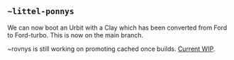 ## `~littel-ponnys`
We can now boot an Urbit with a Clay which has been converted from Ford to Ford-turbo. This is now on the main branch.

~rovnys is still working on promoting cached once builds. [Current WIP](https://github.com/urbit/arvo/commit/b32c31a0f8f86ca27f96fe8910e637279d2eea64).